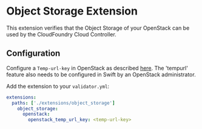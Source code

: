 # Object Storage Extension

This extension verifies that the Object Storage of your OpenStack can be used by the CloudFoundry Cloud Controller.

## Configuration

Configure a `Temp-url-key` in OpenStack as described [here](https://docs.openstack.org/developer/swift/api/temporary_url_middleware.html#secret-keys).
The 'tempurl' feature also needs to be configured in Swift by an OpenStack administrator.

Add the extension to your `validator.yml`:

```yaml
extensions:
  paths: ['./extensions/object_storage']
    object_storage:
      openstack:
        openstack_temp_url_key: <temp-url-key>
```
